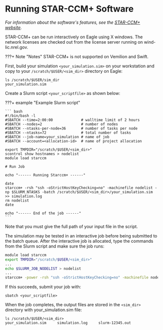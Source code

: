 # Running STAR-CCM+ Software


*For information about the software's features, see the [STAR-CCM+
website](https://mdx.plm.automation.siemens.com/star-ccm-plus).*

STAR-CCM+ can be run interactively on Eagle using X windows. The network
licenses are checked out from the license server running on wind-lic.nrel.gov.

???+ Note "Notes"
    STAR-CCM+ is not supported on Vemilion and Swift.

First, build your simulation `<your_simulation.sim>` on your workstation and
copy to your `/scratch/$USER/<sim_dir>` directory on Eagle:

```
ls /scratch/$USER/sim_dir
your_simulation.sim
```

Create a Slurm script `<your_scriptfile>` as shown below:

???+ example "Example Slurm script"

    ``` bash
    #!/bin/bash -l
    #SBATCH --time=2:00:00             # walltime limit of 2 hours
    #SBATCH --nodes=2                  # number of nodes
    #SBATCH --ntasks-per-node=36       # number of tasks per node
    #SBATCH --ntasks=72                # total number of tasks
    #SBATCH --job-name=your_simulation # name of job
    #SBATCH --account=<allocation-id>  # name of project allocation

    export TMPDIR="/scratch/$USER/<sim_dir>"
    scontrol show hostnames > nodelist
    module load starccm

    # Run Job

    echo "------ Running Starccm+ ------"

    date
    starccm+ -rsh "ssh -oStrictHostKeyChecking=no" -machinefile nodelist -np $SLURM_NTASKS -batch /scratch/$USER/<sim_dir>/your_simulation.sim >> simulation.log
    rm nodelist
    date

    echo "------ End of the job ------"
    ```

Note that you must give the full path of your input file in the script.
<!-- TODO: link to docs for interactive job -->
The simulation may be tested in an interactive job before being submitted to the
batch queue.
After the interactive job is allocated, type the commands from the Slurm script
and make sure the job runs:

``` bash
module load starccm
export TMPDIR="/scratch/$USER/<sim_dir>"
...
echo $SLURM_JOB_NODELIST > nodelist
...
starccm+ -power -rsh "ssh -oStrictHostKeyChecking=no" -machinefile nodelist -np $SLURM_NTASKS -batch /scratch/$USER/<sim_dir>/your_simulation.sim >> simulation.log
```

If this succeeds, submit your job with:

```
sbatch <your_scriptfile>
```

When the job completes, the output files are stored in the `<sim_dir>` directory
with your_simulation.sim file:

```
ls /scratch/$USER/<sim_dir>
your_simulation.sim     simulation.log     slurm-12345.out
```
